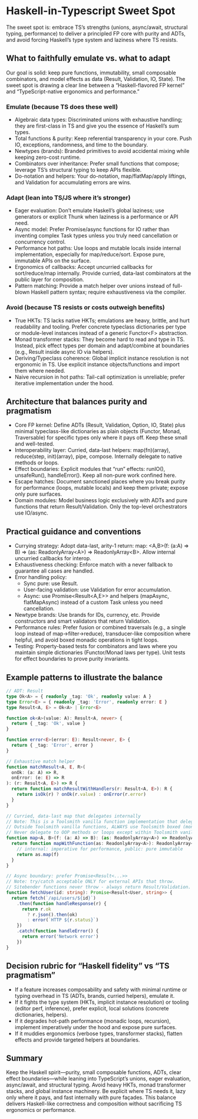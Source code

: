 # Haskell-in-Typescript Sweet Spot

The sweet spot is: embrace TS’s strengths (unions, async/await, structural typing, performance) to deliver a principled FP core with purity and ADTs, and avoid forcing Haskell’s type system and laziness where TS resists.

## What to faithfully emulate vs. what to adapt

Our goal is solid: keep pure functions, immutability, small composable combinators, and model effects as data (Result, Validation, IO, State). The sweet spot is drawing a clear line between a “Haskell-flavored FP kernel” and “TypeScript-native ergonomics and performance.”

### Emulate (because TS does these well)
- Algebraic data types: Discriminated unions with exhaustive handling; they are first-class in TS and give you the essence of Haskell’s sum types.
- Total functions & purity: Keep referential transparency in your core. Push IO, exceptions, randomness, and time to the boundary.
- Newtypes (brands): Branded primitives to avoid accidental mixing while keeping zero-cost runtime.
- Combinators over inheritance: Prefer small functions that compose; leverage TS’s structural typing to keep APIs flexible.
- Do-notation and helpers: Your do-notation, map/flatMap/apply liftings, and Validation for accumulating errors are wins.

### Adapt (lean into TS/JS where it’s stronger)
- Eager evaluation: Don’t emulate Haskell’s global laziness; use generators or explicit Thunk when laziness is a performance or API need.
- Async model: Prefer Promise/async functions for IO rather than inventing complex Task types unless you truly need cancellation or concurrency control.
- Performance hot paths: Use loops and mutable locals inside internal implementation, especially for map/reduce/sort. Expose pure, immutable APIs on the surface.
- Ergonomics of callbacks: Accept uncurried callbacks for sort/reduce/map internally. Provide curried, data-last combinators at the public layer for composition.
- Pattern matching: Provide a match helper over unions instead of full-blown Haskell pattern syntax; require exhaustiveness via the compiler.

### Avoid (because TS resists or costs outweigh benefits)
- True HKTs: TS lacks native HKTs; emulations are heavy, brittle, and hurt readability and tooling. Prefer concrete typeclass dictionaries per type or module-level instances instead of a generic Functor&lt;F&gt; abstraction.
- Monad transformer stacks: They become hard to read and type in TS. Instead, pick effect types per domain and adapt/combine at boundaries (e.g., Result inside async IO via helpers).
- Deriving/Typeclass coherence: Global implicit instance resolution is not ergonomic in TS. Use explicit instance objects/functions and import them where needed.
- Naive recursion in hot paths: Tail-call optimization is unreliable; prefer iterative implementation under the hood.

## Architecture that balances purity and pragmatism

- Core FP kernel: Define ADTs (Result, Validation, Option, IO, State) plus minimal typeclass-like dictionaries as plain objects (Functor, Monad, Traversable) for specific types only where it pays off. Keep these small and well-tested.
- Interoperability layer: Curried, data-last helpers: map(fn)(array), reduce(step, init)(array), pipe, compose. Internally delegate to native methods or loops.
- Effect boundaries: Explicit modules that “run” effects: runIO(), unsafeRun(), handleError(). Keep all non-pure work confined here.
- Escape hatches: Document sanctioned places where you break purity for performance (loops, mutable locals) and keep them private; expose only pure surfaces.
- Domain modules: Model business logic exclusively with ADTs and pure functions that return Result/Validation. Only the top-level orchestrators use IO/async.

## Practical guidance and conventions

- Currying strategy: Adopt data-last, arity-1 return: map: &lt;A,B&gt;(f: (a:A) =&gt; B) =&gt; (as: ReadonlyArray&lt;A&gt;) =&gt; ReadonlyArray&lt;B&gt;. Allow internal uncurried callbacks for interop.
- Exhaustiveness checking: Enforce match with a never fallback to guarantee all cases are handled.
- Error handling policy:
  - Sync pure: use Result.
  - User-facing validation: use Validation for error accumulation.
  - Async: use Promise&lt;Result&lt;A,E&gt;&gt; and helpers (mapAsync, flatMapAsync) instead of a custom Task unless you need cancellation.
- Newtype brands: Use brands for IDs, currency, etc. Provide constructors and smart validators that return Validation.
- Performance rules: Prefer fusion or combined traversals (e.g., a single loop instead of map→filter→reduce), transducer-like composition where helpful, and avoid boxed monadic operations in tight loops.
- Testing: Property-based tests for combinators and laws where you maintain simple dictionaries (Functor/Monad laws per type). Unit tests for effect boundaries to prove purity invariants.

## Example patterns to illustrate the balance

```ts
// ADT: Result
type Ok<A> = { readonly _tag: 'Ok', readonly value: A }
type Error<E> = { readonly _tag: 'Error', readonly error: E }
type Result<A, E> = Ok<A> | Error<E>

function ok<A>(value: A): Result<A, never> {
  return { _tag: 'Ok', value }
}

function error<E>(error: E): Result<never, E> {
  return { _tag: 'Error', error }
}

// Exhaustive match helper
function matchResult<A, E, R>(
  onOk: (a: A) => R,
  onError: (e: E) => R
): (r: Result<A, E>) => R {
  return function matchResultWithHandlers(r: Result<A, E>): R {
    return isOk(r) ? onOk(r.value) : onError(r.error)
  }
}

// Curried, data-last map that delegates internally
// Note: This is a Toolsmith vanilla function implementation that delegates to native methods.
// Outside Toolsmith vanilla functions, ALWAYS use Toolsmith boxed (monadic) functions.
// Never delegate to OOP methods or loops except within Toolsmith vanilla function implementations.
function map<A, B>(f: (a: A) => B): (as: ReadonlyArray<A>) => ReadonlyArray<B> {
  return function mapWithFunction(as: ReadonlyArray<A>): ReadonlyArray<B> {
    // internal: imperative for performance, public: pure immutable
    return as.map(f)
  }
}

// Async boundary: prefer Promise<Result<...>>
// Note: try/catch acceptable ONLY for external APIs that throw.
// Sitebender functions never throw - always return Result/Validation.
function fetchUser(id: string): Promise<Result<User, string>> {
  return fetch(`/api/users/${id}`)
    .then(function handleResponse(r) {
      return r.ok
        ? r.json().then(ok)
        : error(`HTTP ${r.status}`)
    })
    .catch(function handleError() {
      return error('Network error')
    })
}
```

## Decision rubric for “Haskell fidelity” vs “TS pragmatism”

- If a feature increases composability and safety with minimal runtime or typing overhead in TS (ADTs, brands, curried helpers), emulate it.
- If it fights the type system (HKTs, implicit instance resolution) or tooling (editor perf, inference), prefer explicit, local solutions (concrete dictionaries, helpers).
- If it degrades hot-path performance (monadic loops, recursion), implement imperatively under the hood and expose pure surfaces.
- If it muddies ergonomics (verbose types, transformer stacks), flatten effects and provide targeted helpers at boundaries.

## Summary

Keep the Haskell spirit—purity, small composable functions, ADTs, clear effect boundaries—while leaning into TypeScript’s unions, eager evaluation, async/await, and structural typing. Avoid heavy HKTs, monad transformer stacks, and global instance machinery. Be explicit where TS needs it, lazy only where it pays, and fast internally with pure façades. This balance delivers Haskell-like correctness and composition without sacrificing TS ergonomics or performance.
